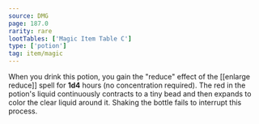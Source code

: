 ```yaml
---
source: DMG
page: 187.0
rarity: rare
lootTables: ['Magic Item Table C']
type: ['potion']
tag: item/magic
---
```


When you drink this potion, you gain the "reduce" effect of the [[enlarge reduce]] spell for **1d4** hours (no concentration required). The red in the potion's liquid continuously contracts to a tiny bead and then expands to color the clear liquid around it. Shaking the bottle fails to interrupt this process.


